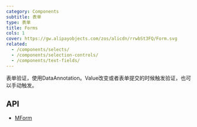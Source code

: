 ```yaml
---
category: Components
subtitle: 表单
type: 表单
title: Forms
cols: 1
cover: https://gw.alipayobjects.com/zos/alicdn/rrwbSt3FQ/Form.svg
related:
  - /components/selects/
  - /components/selection-controls/
  - /components/text-fields/
---
```


表单验证，使用DataAnnotation。Value改变或者表单提交的时候触发验证，也可以手动触发。

## API

- [MForm](/docs/api/MForm)
